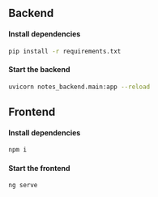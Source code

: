 ## Backend
#### Install dependencies
```bash
pip install -r requirements.txt
```

#### Start the backend
```bash
uvicorn notes_backend.main:app --reload
```

## Frontend
#### Install dependencies
```bash
npm i
```

#### Start the frontend
```bash
ng serve
```
